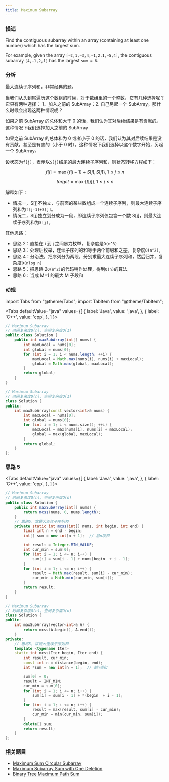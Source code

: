 ```yaml
---
title: Maximum Subarray
---
```


### 描述

Find the contiguous subarray within an array (containing at least one number) which has the largest sum.

For example, given the array `[−2,1,−3,4,−1,2,1,−5,4]`,
the contiguous subarray `[4,−1,2,1]` has the largest `sum = 6`.

### 分析

最大连续子序列和，非常经典的题。

当我们从头到尾遍历这个数组的时候，对于数组里的一个整数，它有几种选择呢？它只有两种选择： 1、加入之前的 SubArray；2. 自己另起一个 SubArray。那什么时候会出现这两种情况呢？

如果之前 SubArray 的总体和大于 0 的话，我们认为其对后续结果是有贡献的。这种情况下我们选择加入之前的 SubArray

如果之前 SubArray 的总体和为 0 或者小于 0 的话，我们认为其对后续结果是没有贡献，甚至是有害的（小于 0 时）。这种情况下我们选择以这个数字开始，另起一个 SubArray。

设状态为`f[j]`，表示以`S[j]`结尾的最大连续子序列和，则状态转移方程如下：

$$f[j] = \max\left\{f[j-1]+S[j],S[j]\right\}, 1 \leq j \leq n$$

$$target = \max\left\{f[j]\right\}, 1 \leq j \leq n$$

解释如下：

- 情况一，S[j]不独立，与前面的某些数组成一个连续子序列，则最大连续子序列和为`f[j-1]+S[j]`。
- 情况二，S[j]独立划分成为一段，即连续子序列仅包含一个数 S[j]，则最大连续子序列和为`S[j]`。

其他思路：

- 思路 2：直接在 i 到 j 之间暴力枚举，复杂度是`O(n^3)`
- 思路 3：处理后枚举，连续子序列的和等于两个前缀和之差，复杂度`O(n^2)`。
- 思路 4：分治法，把序列分为两段，分别求最大连续子序列和，然后归并，复杂度`O(nlog n)`
- 思路 5：把思路 2`O(n^2)`的代码稍作处理，得到`O(n)`的算法
- 思路 6：当成 M=1 的最大 M 子段和

### 动规

import Tabs from "@theme/Tabs";
import TabItem from "@theme/TabItem";

<Tabs
defaultValue="java"
values={[
{ label: 'Java', value: 'java', },
{ label: 'C++', value: 'cpp', },
]
}>
<TabItem value="java">

```java
// Maximum Subarray
// 时间复杂度O(n)，空间复杂度O(1)
public class Solution {
    public int maxSubArray(int[] nums) {
        int maxLocal = nums[0];
        int global = nums[0];
        for (int i = 1; i < nums.length; ++i) {
            maxLocal = Math.max(nums[i], nums[i] + maxLocal);
            global = Math.max(global, maxLocal);
        }
        return global;
    }
}
```

</TabItem>
<TabItem value="cpp">

```cpp
// Maximum Subarray
// 时间复杂度O(n)，空间复杂度O(1)
class Solution {
public:
    int maxSubArray(const vector<int>& nums) {
        int maxLocal = nums[0];
        int global = nums[0];
        for (int i = 1; i < nums.size(); ++i) {
            maxLocal = max(nums[i], nums[i] + maxLocal);
            global = max(global, maxLocal);
        }
        return global;
    }
};
```

</TabItem>
</Tabs>

### 思路 5

<Tabs
defaultValue="java"
values={[
{ label: 'Java', value: 'java', },
{ label: 'C++', value: 'cpp', },
]
}>
<TabItem value="java">

```java
// Maximum Subarray
// 时间复杂度O(n)，空间复杂度O(n)
public class Solution {
    public int maxSubArray(int[] nums) {
        return mcss(nums, 0, nums.length);
    }
    // 思路5，求最大连续子序列和
    private static int mcss(int[] nums, int begin, int end) {
        final int n = end - begin;
        int[] sum = new int[n + 1];  // 前n项和

        int result = Integer.MIN_VALUE;
        int cur_min = sum[0];
        for (int i = 1; i <= n; i++) {
            sum[i] = sum[i - 1] + nums[begin  + i - 1];
        }
        for (int i = 1; i <= n; i++) {
            result = Math.max(result, sum[i] - cur_min);
            cur_min = Math.min(cur_min, sum[i]);
        }
        return result;
    }
}
```

</TabItem>
<TabItem value="cpp">

```cpp
// Maximum Subarray
// 时间复杂度O(n)，空间复杂度O(n)
class Solution {
public:
    int maxSubArray(vector<int>& A) {
        return mcss(A.begin(), A.end());
    }
private:
    // 思路5，求最大连续子序列和
    template <typename Iter>
    static int mcss(Iter begin, Iter end) {
        int result, cur_min;
        const int n = distance(begin, end);
        int *sum = new int[n + 1];  // 前n项和

        sum[0] = 0;
        result = INT_MIN;
        cur_min = sum[0];
        for (int i = 1; i <= n; i++) {
            sum[i] = sum[i - 1] + *(begin  + i - 1);
        }
        for (int i = 1; i <= n; i++) {
            result = max(result, sum[i] - cur_min);
            cur_min = min(cur_min, sum[i]);
        }
        delete[] sum;
        return result;
    }
};
```

</TabItem>
</Tabs>

### 相关题目

- [Maximum Sum Circular Subarray](maximum-sum-circular-subarray.md)
- [Maximum Subarray Sum with One Deletion](maximum-subarray-sum-with-one-deletion.md)
- [Binary Tree Maximum Path Sum](../binary-tree/recursion/binary-tree-maximum-path-sum.md)
